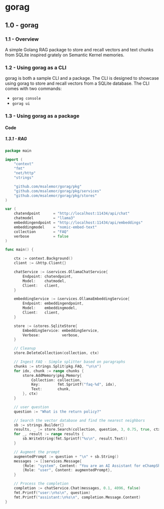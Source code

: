 # gorag

## 1.0 - gorag

### 1.1 - Overview 

A simple Golang RAG package to store and recall vectors and text chunks from SQLite inspired grately on Semantic Kernel memories.

### 1.2 - Using gorag as a CLI

gorag is both a sample CLI and a package. The CLI is designed to showcase using gorag to store and recall vectors from a SQLite database. The CLI comes with two commands:

- `gorag console`
- `gorag ui`

### 1.3 - Using gorag as a package


#### Code

##### 1.3.1 - RAG


```go
package main

import (
	"context"
	"fmt"
	"net/http"
	"strings"

	"github.com/msalemor/gorag/pkg"
	"github.com/msalemor/gorag/pkg/services"
	"github.com/msalemor/gorag/pkg/stores"
)

var (
	chatendpoint      = "http://localhost:11434/api/chat"
	chatmodel         = "llama3"
	embeddingendpoint = "http://localhost:11434/api/embeddings"
	embeddingmodel    = "nomic-embed-text"
	collection        = "FAQ"
	verbose           = false
)

func main() {

	ctx := context.Background()
	client := &http.Client{}

	chatService := &services.OllamaChatService{
		Endpoint: chatendpoint,
		Model:    chatmodel,
		Client:   client,
	}

	embeddingService := &services.OllamaEmbeddingService{
		Endpoint: embeddingendpoint,
		Model:    embeddingmodel,
		Client:   client,
	}

	store := &stores.SqliteStore{
		EmbeddingService: embeddingService,
		Verbose:          verbose,
	}

	// Cleanup
	store.DeleteCollection(collection, ctx)

	// Ingest FAQ - Simple splitter based on paragraphs
	chunks := strings.Split(pkg.FAQ, "\n\n")
	for idx, chunk := range chunks {
		store.AddMemory(pkg.Memory{
			Collection: collection,
			Key:        fmt.Sprintf("faq-%d", idx),
			Text:       chunk,
		}, ctx)
	}

	// user question
	question := "What is the return policy?"

	// Search the vector database and find the nearest neighbors
	sb := strings.Builder{}
	results, _ := store.Search(collection, question, 3, 0.75, true, ctx)
	for _, result := range results {
		sb.WriteString(fmt.Sprintf("%s\n", result.Text))
	}

	// Augment the prompt
	augmentedPrompt := question + "\n" + sb.String()
	messages := []services.Message{
		{Role: "system", Content: "You are an AI Assistant for eChampShop an online shopping store for exercise equipment and provides maintenance and repair services. You can answer questions based on the context that is provided. If no context is provided, say I don't know."},
		{Role: "user", Content: augmentedPrompt},
	}

	// Process the completion
	completion := chatService.Chat(messages, 0.1, 4096, false)
	fmt.Printf("user:\n%s\n", question)
	fmt.Printf("assistant:\n%s\n", completion.Message.Content)
}
```